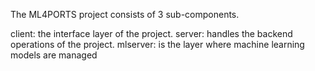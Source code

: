 The ML4PORTS project consists of 3 sub-components.

client: the interface layer of the project.
server: handles the backend operations of the project.
mlserver: is the layer where machine learning models are managed
